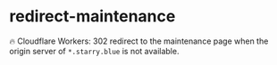 # redirect-maintenance

🔥 Cloudflare Workers: 302 redirect to the maintenance page when the origin server of `*.starry.blue` is not available.
